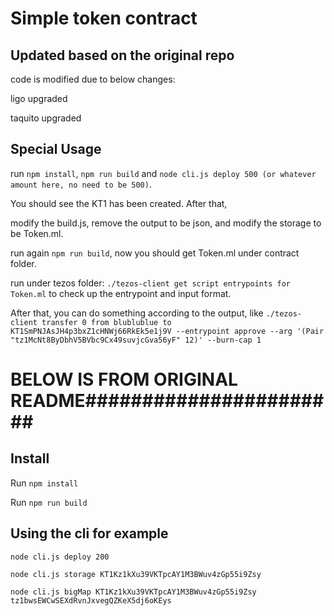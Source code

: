 # Simple token contract


## Updated based on the original repo
code is modified due to below changes:

ligo upgraded

taquito upgraded

## Special Usage
run `npm install`, `npm run build` and `node cli.js deploy 500 (or whatever amount here, no need to be 500)`.

You should see the KT1 has been created.  After that,

modify the build.js, remove the output to be json, and modify the storage to be Token.ml.

run again `npm run build`, now you should get Token.ml under contract folder.


run under tezos folder: `./tezos-client get script entrypoints for Token.ml` to check up the entrypoint and input format.

After that, you can do something according to the output, like `./tezos-client transfer 0 from blublublue to KT1SmPNJAsJH4p3bxZ1cHNWj66RkEk5e1j9V --entrypoint approve --arg '(Pair "tz1McNt8ByDbhV5BVbc9Cx49suvjcGva56yF" 12)' --burn-cap 1`


# BELOW IS FROM ORIGINAL README#######################

## Install

Run `npm install`

Run `npm run build`

## Using the cli for example

`node cli.js deploy 200`

`node cli.js storage KT1Kz1kXu39VKTpcAY1M3BWuv4zGp55i9Zsy`

`node cli.js bigMap KT1Kz1kXu39VKTpcAY1M3BWuv4zGp55i9Zsy tz1bwsEWCwSEXdRvnJxvegQZKeX5dj6oKEys`


